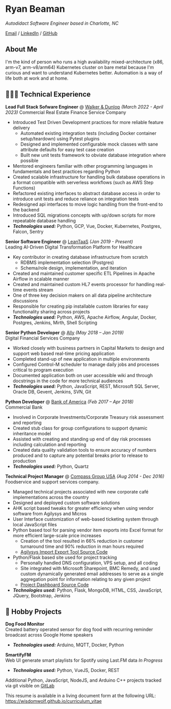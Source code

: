 # Ryan Beaman

_Autodidact Software Engineer based in Charlotte, NC_

[Email](mailto:wisdomwolf@gmail.com) / [LinkedIn](https://www.linkedin.com/in/ryan-beaman-6b0924121) / [GitHub](https://github.com/WisdomWolf/)

## About Me
I'm the kind of person who runs a high availability mixed-architecture (x86, arm-v7, arm-v8/arm64) Kubernetes cluster on bare metal because I'm curious and want to understand Kubernetes better.  Automation is a way of life both at work and at home.

## 👩🏼‍💻 Technical Experience

**Lead Full Stack Sofware Engineer** @ [Walker & Dunlop](https://walkerdunlop.com) _(March 2022 - April 2023)_
Commercial Real Estate Finance Service Company
  - Introduced Test Driven Development practices for more reliable feature delivery
    - Automated existing integration tests (including Docker container setup/teardown) using Pytest plugins
    - Designed and implemented configurable mock classes with sane attribute defaults for easy test case creation
    - Built new unit tests framework to obviate database integration where possible
  - Mentored engineers familiar with other programming languages in fundamentals and best practices regarding Python
  - Created scalable infrastructure for handling bulk database operations in a format compatible with serverless workflows (such as AWS Step Functions)
  - Refactored existing interfaces to abstract database access in order to introduce unit tests and reduce reliance on integration tests
  - Redesigned api interfaces to move logic handling from the front-end to the backend
  - Introduced SQL migrations concepts with up/down scripts for more repeatable database handling
  - **_Technologies used:_** Python, GCP, Vue, Docker, Kubernetes, Postgres, Falcon, Sentry

**Senior Software Engineer** @ [LeanTaaS](https://leantaas.com/) _(Jan 2019 - Present)_  
Leading AI-Driven Digital Transformation Platform for Healthcare
  - Key contributor in creating database infrastructure from scratch
    - RDBMS implementation selection (Postgres)
    - Schema/role design, implementation, and iteration
  - Created and maintained customer specific ETL Pipelines in Apache Airflow in scalable manner
  - Created and maintained custom HL7 events processor for handling real-time events stream
  - One of three key decision makers on all data pipeline architecture discussions
  - Responsible for creating pip installable custom libraries for easy functionality sharing across projects
  - **_Technologies used:_** Python, AWS, Apache Airflow, Angular, Docker, Postgres, Jenkins, Mirth, Shell Scripting  

**Senior Python Developer** @ [Ally](https://www.ally.com/) _(May 2018 – Jan 2019)_  
Digital Financial Services Company
  - Worked closely with business partners in Capital Markets to design and support web based real-time pricing application
  - Completed stand-up of new application in multiple environments
  - Configured Control-M scheduler to manage daily jobs and processes critical to program execution
  - Documented application both on user accessible wiki and through docstrings in the code for more technical audiences
  - **_Technologies used:_** Python, JavaScript, REST, Microsoft SQL Server, Oracle DB, Gevent, Jenkins, SVN, Git  

**Python Developer** @ [Bank of America](https://www.bankofamerica.com/) _(Feb 2017 – Apr 2018)_  
Commercial Bank
  - Involved in Corporate Investments/Corporate Treasury risk assessment and reporting
  - Created stub class for group configurations to support dynamic inheritance model
  - Assisted with creating and standing up end of day risk processes including calculation and reporting
  - Created data quality validation tools to ensure accuracy of numbers produced and to capture any potential breaks prior to release to production
  - **_Technologies used:_** Python, Quartz  

**Technical Project Manager** @ [Compass Group USA](https://www.compass-usa.com/) _(Aug 2014 - Dec 2016)_  
Foodservice and support services company.
  - Managed technical projects associated with new corporate café implementations across the country
  - Designed and deployed custom software solutions
  - AHK script based tweaks for greater efficiency when using vendor software from Agilysys and Micros
  - User Interface customization of web-based ticketing system through local JavaScript files
  - Python based tool for parsing vendor item exports into Excel format for more efficient large-scale price increases
    - Creation of the tool resulted in 66% reduction in customer turnaround time and 90% reduction in man hours required
    - [Agilysys Import Export Tool Source Code](https://bitbucket.org/compass_dataservices/agilysys-import-export-tools)
  - Python/Flask based site used for project tracking
    - Personally handled DNS configuration, VPS setup, and all coding
    - Site integrated with Microsoft Sharepoint, BMC Remedy, and used custom dynamically generated email addresses to serve as a single aggregation point for information relating to any given project
    - [Project Dashboard Source Code](https://bitbucket.org/compass_dataservices/project-dashboard)
  - **_Technologies used:_** Python, Flask, MongoDB, HTML, CSS, JavaScript, JQuery, Bootstrap, Jenkins  
  
## 📌 Hobby Projects
  
**Dog Food Monitor**  
Created battery operated sensor for dog food with recurring reminder broadcast across Google Home speakers
- **_Technologies used:_** Arduino, MQTT, Docker, Python  

**SmartifyFM**  
Web UI generate smart playlists for Spotify using Last.FM data _In Progress_
- **_Technologies used:_** Python, VueJS, Docker, REST  

Additional Python, JavaScript, NodeJS, and Arduino C++ projects tracked via git visible on [GitLab](https://gitlab.com/users/wisdomwolf/projects)

This resume is available in a living document form at the following URL: https://wisdomwolf.github.io/curriculum_vitae  
<!-- [Download PDF Copy](https://wise-pdf-downloader.herokuapp.com/download) -->

